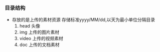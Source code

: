 ### 目录结构
* 存放的是上传的素材资源 存储标准yyyy/MM/dd,以天为最小单位分隔目录
    1. head   头像
    2. img    上传的图片素材
    3. video  上传的视频素材
    4. doc    上传的文档素材
